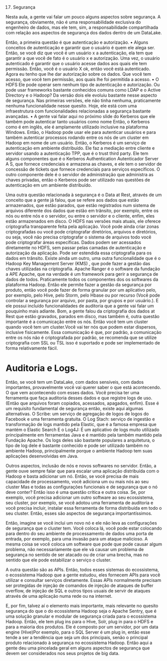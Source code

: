 17. Segurança

Nesta aula, a gente vai falar um pouco alguns aspectos sobre segurança. A segurança, obviamente, não é uma responsabilidade exclusiva do engenheiro de dados, mas ele tem, sim, a responsabilidade compartilhada com relação aos aspectos de segurança dos dados dentro de um  DataLake.

Então, a primeira questão é que autenticação e autorização.
•	Alguns conceitos de autenticação e garantir que o usuário é quem ele alega ser. Então, se você diz que você é um usuário x a autenticação, ela tem que garantir a que você de fato é o usuário x e autorização. Uma vez, o usuário autenticado é garantir que o usuário acesse dados aos quais ele tem permissão. Então, você é o usuário X ok, então você está autenticado. Agora eu tenho que lhe dar autorização sobre os dados. Que você tem acesso, que você tem permissão, aos quais lhe foi permitida a acesso.
•	O HDFS Ele pode operar sem nenhum tipo de autenticação e autorização. Ou pode usar frameworks bastante conhecidos comuns como LDAP e o Active Directory e o Hadoop? Da versão dois ele evoluiu bastante nesse aspecto de segurança. Nas primeiras versões, ele não tinha nenhuma, praticamente nenhuma funcionalidade nesse quesito. Hoje, ele está com uma infraestrutura com funcionalidades relacionadas a segurança bastante avançadas.
•	A gente vai falar aqui no próximo slide do Kerberos que ele também pode autenticar tanto usuários como nome
Então, o Kerberos como é em inglês, ele é amplamente utilizado inclusive na plataforma Windows. Então, o Hadoop pode usar ele para autenticar usuários e para também autenticar processos rodando entre os nós de um cluster em Hadoop em nome de um usuário. 
Então, o Kerberos é um serviço de autenticação em ambiente distribuído. Ele faz a mediação entre cliente e servidor usando a autenticação TPP, que é o trust third party. Ele tem alguns componentes que é o Kerberos Authentication Autenticador Server A S, que fornece credenciais e armazena as chaves, e ele tem o servidor de concessão de tickets que fornece credenciais para serviços específicos. O outro componente dele é o servidor de administração que administra as chaves privadas,  então o Kerberos pode ser utilizado nas questões de autenticação em um ambiente distribuído.

Uma outra questão relacionada à segurança é o Data at Rest, através de um conceito que a gente já falou, que se refere aos dados que estão armazenados, que estão parados, que estão registrados num sistema de arquivos diferente dos dados que estão em trânsito, por exemplo, entre os nós ou entre nós e o servidor, ou entre o servidor e o cliente, enfim, eles estão armazenados em disco.
O HDFS nas versões mais atuais, ele oferece criptografia transparente feita pela aplicação. Você pode ainda criar zonas criptografadas ou você pode criptografar diretórios, arquivos e diretórios, ou seja, você não precisa criptografar o sistema de arquivos todo você pode criptografar áreas específicas. Dados podem ser acessados diretamente no HDFS, sem passar pelas camadas de autenticação e autorização da aplicação.
Pode ser estendida essa criptografia para os dados em trânsito.
Existe ainda um outro, uma outra funcionalidade que é o Hadoop Key Management Server (KMS) , que pode fazer a gestão das chaves utilizadas na criptografia. Apache Ranger é o software da fundação a APE Apache, que na verdade é um framework para gerir a segurança de dados de todos. Praticamente todos os componentes dos os softwares da plataforma Hadoop. Então ele permite fazer a gestão da segurança por produto, então você pode fazer de forma  granular por um aplicativo pelo, por exemplo, pelo Hive, pelo Storm, pelo Hbase  ou por recurso (Você pode controlar a segurança por arquivo, por pasta, por grupos e por usuário.). E ele possui incluído funcionalidades de auditoria que a gente vai falar um pouquinho mais adiante.
Bom, a gente falou da criptografia dos dados at Rest que estão gravados, parados em disco, mas também é, outra questão importante é a comunicação entre os nós. Então você tem um cluster quando você tem um cluster.Você vai ter nós que podem estar dispersos, inclusive fisicamente.
Essa comunicação é que, por padrão, a comunicação entre os nós não é criptografada por padrão, se recomenda que se utilize criptografia com SSL ou TSL isso é suportado e pode ser implementado de forma relativamente fácil. 

# Auditoria e Logs.
Então, se você tem um DataLake, com dados sensíveis, com dados importantes, provavelmente você vai querer saber o que está acontecendo. O que vem acontecendo com esses dados. Você precisa ter uma ferramenta que faça auditoria desses dados e que registre logs de uso. (Então que arquivos foram copiados, acessados, apagados, enfim).
Esse é um requisito fundamental de segurança então, existe aqui algumas alternativas.
O Scribe:  um serviço de agregação de logos de logos do Facebook e uma ferramenta gratuita.
O Log Stach: serviço de ingestão e transformação de logs mantido pela Elastic, que é a famosa empresa que mantém o Elastic Search
E o Log4J: É um aplicativo de logs muito utilizado principalmente em ferramentas Java e é mantido pela também mantido pela Fundação Apache. Os logs deles são bastante populares a arquitetura, o tipo de log dele é bastante conhecido e pode ser utilizado também no ambiente Hadoop, principalmente porque o ambiente Hadoop tem suas aplicações desenvolvidas em Java.

Outros aspectos, inclusão de nós e novos softwares no servidor. Então, a gente ouve sempre falar que para escalar uma aplicação distribuída com o Hadoop e basta adicionar um nó. Então, se você precisa de mais capacidade de processamento, você adiciona um ou mais nós ao seu cluster Mas e todas as configurações funcionais e de segurança que o nó deve conter? Então isso é uma questão crítica e outra coisa. Se, por exemplo, você precisa adicionar um outro software ao seu ecossistema, seu cluster, por exemplo, se você adotou uma ferramenta de auditoria e você precisa incluir,  instalar essa ferramenta de forma distribuída em todo o seu cluster. Então, esses são aspectos de segurança importantíssimos.

Então, imagine se você inclui um novo nó e ele não leva as configurações de segurança que o cluster tem. Você coloca lá, você pode estar colocando para dentro do seu ambiente de processamento de dados uma porta de entrada, por exemplo, para uma invasão para um ataque malicioso. A mesma coisa se você coloca um software que pode que pode causar algum problema, não necessariamente que ele vá causar um problema de segurança no sentido de ser atacado ou de criar uma brecha, mas no sentido que ele pode estabilizar o serviço o cluster.

A outra questão são as APIs. Então, todos esses sistemas do ecossistema, o ecossistema Hadoop que a gente estudou, eles fornecem APIs para você utilizar e consultar serviços diretamente. Essas APIs normalmente precisam ser protegidas de injeção de comandos de injeção de ataques de buffer overflow, de injeção de SQL e outros tipos usuais de servir de ataques através de uma aplicação numa rede ou na internet.

E, por fim, talvez aí o elemento mais importante, mais relevante no quesito segurança do que o do ecossistema Hadoop seja o Apache Sentry, que é uma solução granular e modular de segurança criada para o ecossistema Hadoop. Então, ele tem plug ins para o Hive, Solr, plug in para o HDFS e para a maioria dos produtos.
Ele é composto por um servidor,  por um data engine (Hive)Por exemplo, para o SQL Server é um plug in, então esse tende a ser a tendência que seja um dos principais, senão o principal produto relacionado à segurança no ecossistema Hadoop. Então aqui a gente deu uma pincelada geral em alguns aspectos de segurança que devem ser considerados nos seus projetos de big data.